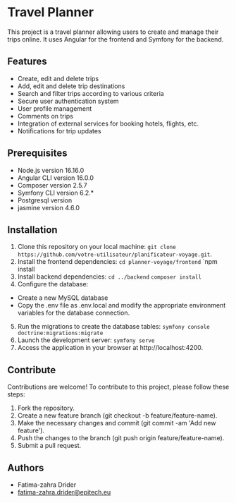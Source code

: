 # Travel Planner

This project is a travel planner allowing users to create and manage their trips online. It uses Angular for the frontend and Symfony for the backend.
## Features
- Create, edit and delete trips
- Add, edit and delete trip destinations
- Search and filter trips according to various criteria
- Secure user authentication system
- User profile management
- Comments on trips
- Integration of external services for booking hotels, flights, etc.
- Notifications for trip updates
## Prerequisites
- Node.js version 16.16.0
- Angular CLI version 16.0.0
- Composer version 2.5.7
- Symfony CLI version 6.2.*
- Postgresql version
- jasmine version 4.6.0
  

## Installation

1. Clone this repository on your local machine: `git clone https://github.com/votre-utilisateur/planificateur-voyage.git`.
2. Install the frontend dependencies:
   `cd planner-voyage/frontend`
   `npm install
3. Install backend dependencies:
   `cd ../backend`
   `composer install`
4. Configure the database:
- Create a new MySQL database
- Copy the .env file as .env.local and modify the appropriate environment variables for the database connection.
5. Run the migrations to create the database tables:
   `symfony console doctrine:migrations:migrate`
6. Launch the development server:
   `symfony serve`
7. Access the application in your browser at http://localhost:4200.



## Contribute
Contributions are welcome! To contribute to this project, please follow these steps:
1. Fork the repository.
2. Create a new feature branch (git checkout -b feature/feature-name).
3. Make the necessary changes and commit (git commit -am 'Add new feature').
4. Push the changes to the branch (git push origin feature/feature-name).
5. Submit a pull request.

## Authors
- Fatima-zahra Drider
- fatima-zahra.drider@epitech.eu
